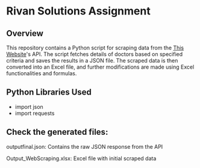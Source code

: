 # Rivan Solutions Assignment

## Overview
This repository contains a Python script for scraping data from the [This Website]([https://intake.steerhealth.io](https://intake.steerhealth.io/doctor-search/aa1f8845b2eb62a957004eb491bb8ba70a))'s API. The script fetches details of doctors based on specified criteria and saves the results in a JSON file. The scraped data is then converted into an Excel file, and further modifications are made using Excel functionalities and formulas.

## Python Libraries Used
- import json
- import requests

## Check the generated files:
outputfinal.json: Contains the raw JSON response from the API

Output_WebScraping.xlsx: Excel file with initial scraped data
